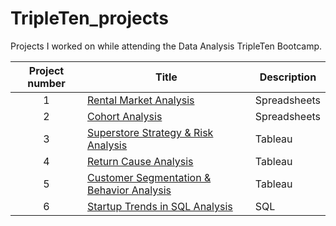 # TripleTen_projects
Projects I worked on while attending the Data Analysis TripleTen Bootcamp.


| Project number | Title | Description |
| :-----------: | ----------- |----------- |
| 1 | [Rental Market Analysis](https://docs.google.com/spreadsheets/d/1rvzgT5BtuRuvsHVPwv9pjAh0A6YOqFmXlzMv-naM-SM/edit?usp=sharing)| Spreadsheets | The project task was to analyze the Manhattan vacation rental market, and provide guidance on which property types to invest in. Airbnb data was given to analyze for insights.|
| 2 | [Cohort Analysis](https://docs.google.com/spreadsheets/d/1p_6-M_2hyKBn5ygrc7HIZ47Zh9aGraq_DxfVTAjURqE/edit?usp=sharing) | Spreadsheets | The project task was to analyze raw transaction logs to understand how well the website is converting and retaining customers. |
| 3 | [Superstore Strategy & Risk Analysis](https://public.tableau.com/app/profile/dalya.s/viz/SuperStoreAnalysis_17497643785760/ReturnsandRiskAnalysis) | Tableau | The project task was to review the superstore's operations and increase its profitability to avoid bankruptcy; using Tableau to present and communicated findings.|
| 4 | [Return Cause Analysis](https://public.tableau.com/app/profile/dalya.s/viz/ReturnCauseAnalysis/ReturnStory)| Tableau | The project task was to prepare an analysis and presentation to discover what is causing returns, and how to reduce the volume of returned orders. |
| 5 | [Customer Segmentation & Behavior Analysis](https://github.com/DalyaSo/Data_projects_TripleTen/tree/main/Zomato_Customer_Segmentation) | Tableau | The project task was to perform customer analysis segmentation to analyze the business performance of customers registered to the food delivery service. |
| 6 | [Startup Trends in SQL Analysis](https://github.com/DalyaSo/Data_projects_TripleTen/tree/main/Startup_Trends_SQL) | SQL | The project focused on exploration into startup funding, acquisitions, and employee data through SQL queries.
